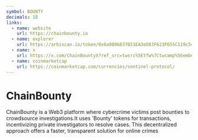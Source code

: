 ```yaml
---
symbol: BOUNTY
decimals: 18
links:
  - name: website
    url: https://chainbounty.io
  - name: explorer
    url: https://arbiscan.io/token/0x6a9896837021EA3eD83F623F655C119c54abE02c
  - name: x
    url: https://x.com/ChainBountyX?ref_src=twsrc%5Etfw%7Ctwcamp%5Eembeddedtimeline%7Ctwterm%5Escreen-name%3AChainBountyX%7Ctwcon%5Es2
  - name: coinmarketcap
    url: https://coinmarketcap.com/currencies/sentinel-protocol/
---
```


# ChainBounty

ChainBounty is a Web3 platform where cybercrime victims post bounties to crowdsource investigations.It uses 'Bounty' tokens for transactions, incentivizing private investigators to resolve cases. This decentralized approach offers a faster, transparent solution for online crimes
